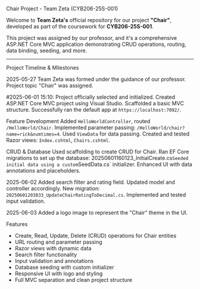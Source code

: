 Chair Project - Team Zeta (CYB206-25S-001)

Welcome to **Team Zeta's** official repository for our project **"Chair"**, developed as part of the coursework for **CYB206-25S-001**.

This project was assigned by our professor, and it's a comprehensive ASP.NET Core MVC application demonstrating CRUD operations, routing, data binding, seeding, and more.

---

 Project Timeline & Milestones

2025-05-27
Team Zeta was formed under the guidance of our professor.
Project topic "Chair" was assigned.

#2025-06-01
15:10: Project officially selected and initialized.
Created ASP.NET Core MVC project using Visual Studio.
Scaffolded a basic MVC structure.
Successfully ran the default app at `https://localhost:7092/`.

Feature Development
Added `HelloWorldController`, routed `/HelloWorld/Chair`.
Implemented parameter passing: `/HelloWorld/chair?name=rick&numtimes=4`.
Used `ViewData` for data passing.
Created and tested Razor views: `Index.cshtml`, `Chairs.cshtml`.

CRUD & Database
Used scaffolding to create CRUD for Chair.
Ran EF Core migrations to set up the database:
20250601160123_InitialCreate.cs`
Seeded initial data using a custom `SeedData.cs` initializer.
Enhanced UI with data annotations and placeholders.

2025-06-02
 Added search filter and rating field.
 Updated model and controller accordingly.
New migration: `20250601203833_UpdateChairRatingToDecimal.cs`.
Implemented and tested input validation.

 2025-06-03
 Added a logo image to represent the "Chair" theme in the UI.




 Features

- Create, Read, Update, Delete (CRUD) operations for Chair entities
- URL routing and parameter passing
- Razor views with dynamic data
- Search filter functionality
- Input validation and annotations
- Database seeding with custom initializer
- Responsive UI with logo and styling
- Full MVC separation and clean project structure



